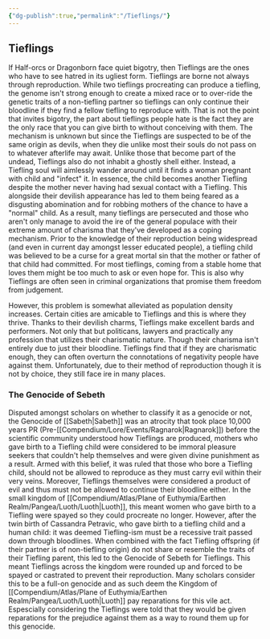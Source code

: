 ```yaml
---
{"dg-publish":true,"permalink":"/Tieflings/"}
---
```


## Tieflings

If Half-orcs or Dragonborn face quiet bigotry, then Tieflings are the ones who have to see hatred in its ugliest form. Tieflings are borne not always through reproduction. While two tieflings procreating can produce a tiefling, the genome isn't strong enough to create a mixed race or to over-ride the genetic traits of a non-tiefling partner so tieflings can only continue their bloodline if they find a fellow tiefling to reproduce with. That is not the point that invites bigotry, the part about tieflings people hate is the fact they are the only race that you can give birth to without conceiving with them. The mechanism is unknown but since the Tieflings are suspected to be of the same origin as devils, when they die unlike most their souls do not pass on to whatever afterlife may await. Unlike those that become part of the undead, Tieflings also do not inhabit a ghostly shell either. Instead, a Tiefling soul will aimlessly wander around until it finds a woman pregnant with child and "infect" it. In essence, the child becomes another Tiefling despite the mother never having had sexual contact with a Tiefling. This alongside their devilish appearance has led to them being feared as a disgusting abomination and for robbing mothers of the chance to have a "normal" child. As a result, many tieflings are persecuted and those who aren't only manage to avoid the ire of the general populace with their extreme amount of charisma that they've developed as a coping mechanism. Prior to the knowledge of their reproduction being widespread (and even in current day amongst lesser educated people), a tiefling child was believed to be a curse for a great mortal sin that the mother or father of that child had committed. For most tieflings, coming from a stable home that loves them might be too much to ask or even hope for. This is also why Tieflings are often seen in criminal organizations that promise them freedom from judgement. 

However, this problem is somewhat alleviated as population density increases. Certain cities are amicable to Tieflings and this is where they thrive. Thanks to their devilish charms, Tieflings make excellent bards and performers. Not only that but politicans, lawyers and practically any profession that utilizes their charismatic nature. Though their charisma isn't entirely due to just their bloodline. Tieflings find that if they are charismatic enough, they can often overturn the connotations of negativity people have against them. Unfortunately, due to their method of reproduction though it is not by choice, they still face ire in many places. 

### The Genocide of Sebeth
Disputed amongst scholars on whether to classify it as a genocide or not, the Genocide of [[Sabeth\|Sabeth]] was an atrocity that took place 10,000 years PR (Pre-[[Compendium/Lore/Events/Ragnarok\|Ragnarok]]) before the scientific community understood how Tieflings are produced, mothers who gave birth to a Tiefling child were considered to be immoral pleasure seekers that couldn't help themselves and were given divine punishment as a result. Armed with this belief, it was ruled that those who bore a Tiefling child, should not be allowed to reproduce as they must carry evil within their very veins. Moreover, Tieflings themselves were considered a product of evil and thus must not be allowed to continue their bloodline either. In the small kingdom of [[Compendium/Atlas/Plane of Euthymia/Earthen Realm/Pangea/Luoth/Luoth\|Luoth]], this meant women who gave birth to a Tiefling were spayed so they could procreate no longer. However, after the twin birth of Cassandra Petravic, who gave birth to a tiefling child and a human child: it was deemed Tiefling-ism must be a recessive trait passed down through bloodlines. When combined with the fact Tiefling offspring (if their partner is of non-tiefling origin) do not share or resemble the traits of their Tiefling parent, this led to the Genocide of Sebeth for Tieflings. This meant Tieflings across the kingdom were rounded up and forced to be spayed or castrated to prevent their reproduction. Many scholars consider this to be a full-on genocide and as such deem the Kingdom of [[Compendium/Atlas/Plane of Euthymia/Earthen Realm/Pangea/Luoth/Luoth\|Luoth]] pay reparations for this vile act. Espescially considering the Tieflings were told that they would be given reparations for the prejudice against them as a way to round them up for this genocide.  
